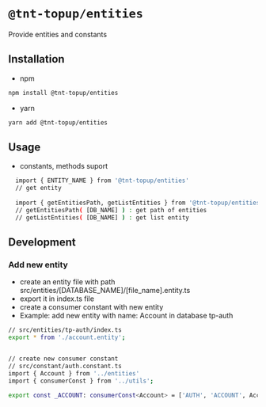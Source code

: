 # `@tnt-topup/entities`

Provide entities and constants

## Installation

* npm
```sh
npm install @tnt-topup/entities
```

* yarn
```sh
yarn add @tnt-topup/entities
```

## Usage
 
 * constants, methods suport
 
```sh
  import { ENTITY_NAME } from '@tnt-topup/entities'
  // get entity
  
  import { getEntitiesPath, getListEntities } from '@tnt-topup/entities';
  // getEntitiesPath( [DB_NAME] ) : get path of entities
  // getListEntities( [DB_NAME] ) : get list entity
```

## Development

### Add new entity

* create an entity file with path src/entities/[DATABASE_NAME]/[file_name].entity.ts
* export it in index.ts file
* create a consumer constant with new entity
* Example: add new entity with name: Account in database tp-auth

```sh
// src/entities/tp-auth/index.ts
export * from './account.entity';


// create new consumer constant
// src/constant/auth.constant.ts
import { Account } from '../entities'
import { consumerConst } from '../utils';

export const _ACCOUNT: consumerConst<Account> = ['AUTH', 'ACCOUNT', Account];
```
